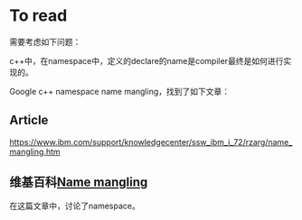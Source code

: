 # To read

需要考虑如下问题：

c++中，在namespace中，定义的declare的name是compiler最终是如何进行实现的。

Google c++ namespace name mangling，找到了如下文章：

## Article

https://www.ibm.com/support/knowledgecenter/ssw_ibm_i_72/rzarg/name_mangling.htm

## 维基百科[Name mangling](https://en.wikipedia.org/wiki/Name_mangling)

在这篇文章中，讨论了namespace。